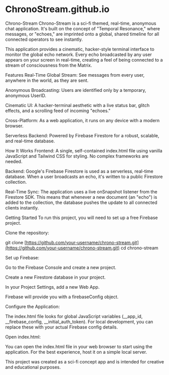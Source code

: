 # ChronoStream.github.io
Chrono-Stream
Chrono-Stream is a sci-fi themed, real-time, anonymous chat application. It's built on the concept of "Temporal Resonance," where messages, or "echoes," are imprinted onto a global, shared timeline for all connected operators to see instantly.

This application provides a cinematic, hacker-style terminal interface to monitor the global echo network. Every echo broadcasted by any user appears on your screen in real-time, creating a feel of being connected to a stream of consciousness from the Matrix.

Features
Real-Time Global Stream: See messages from every user, anywhere in the world, as they are sent.

Anonymous Broadcasting: Users are identified only by a temporary, anonymous UserID.

Cinematic UI: A hacker-terminal aesthetic with a live status bar, glitch effects, and a scrolling feed of incoming "echoes."

Cross-Platform: As a web application, it runs on any device with a modern browser.

Serverless Backend: Powered by Firebase Firestore for a robust, scalable, and real-time database.

How It Works
Frontend: A single, self-contained index.html file using vanilla JavaScript and Tailwind CSS for styling. No complex frameworks are needed.

Backend: Google's Firebase Firestore is used as a serverless, real-time database. When a user broadcasts an echo, it's written to a public Firestore collection.

Real-Time Sync: The application uses a live onSnapshot listener from the Firestore SDK. This means that whenever a new document (an "echo") is added to the collection, the database pushes the update to all connected clients instantly.

Getting Started
To run this project, you will need to set up a free Firebase project.

Clone the repository:

git clone [https://github.com/your-username/chrono-stream.git](https://github.com/your-username/chrono-stream.git)
cd chrono-stream

Set up Firebase:

Go to the Firebase Console and create a new project.

Create a new Firestore database in your project.

In your Project Settings, add a new Web App.

Firebase will provide you with a firebaseConfig object.

Configure the Application:

The index.html file looks for global JavaScript variables (__app_id, __firebase_config, __initial_auth_token). For local development, you can replace these with your actual Firebase config details.

Open index.html:

You can open the index.html file in your web browser to start using the application. For the best experience, host it on a simple local server.

This project was created as a sci-fi concept app and is intended for creative and educational purposes.
